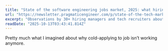 ```yaml
---
title: "State of the software engineering jobs market, 2025: what hiring managers see"
url: "https://newsletter.pragmaticengineer.com/p/state-of-the-tech-market-in-2025-hiring-managers?utm_campaign=post&utm_medium=web"
excerpt: "Observations by 30+ hiring managers and tech recruiters about what’s happening: a flood of inbound applications means more selective hiring, there’s increased demand for product engineers, and more"
readDate: "2025-10-13T03:43:41.814Z"
---
```


Pretty much what I imagined about why cold-applying to job isn’t working anymore.
